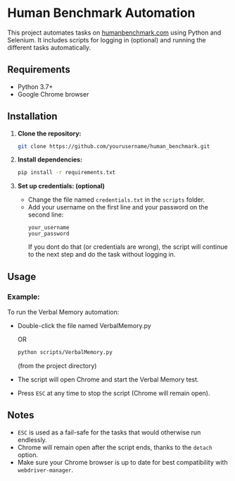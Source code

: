 # Human Benchmark Automation

This project automates tasks on [humanbenchmark.com](https://www.humanbenchmark.com) using Python and Selenium. It includes scripts for logging in (optional) and running the different tasks automatically.

## Requirements

- Python 3.7+
- Google Chrome browser

## Installation

1. **Clone the repository:**
   ```sh
   git clone https://github.com/yourusername/human_benchmark.git
   ```

2. **Install dependencies:**
   ```sh
   pip install -r requirements.txt
   ```

3. **Set up credentials: (optional)**
   - Change the file named `credentials.txt` in the `scripts` folder.
   - Add your username on the first line and your password on the second line:
     ```
     your_username
     your_password
     ```
     If you dont do that (or credentials are wrong), the script will continue to the next step and do the task without logging in.

## Usage

### Example:

To run the Verbal Memory automation:

- Double-click the file named VerbalMemory.py

   OR 

   ```sh
   python scripts/VerbalMemory.py
   ```
   (from the project directory)

- The script will open Chrome and start the Verbal Memory test.
- Press `ESC` at any time to stop the script (Chrome will remain open).

## Notes

- `ESC` is used as a fail-safe for the tasks that would otherwise run endlessly.
- Chrome will remain open after the script ends, thanks to the `detach` option.
- Make sure your Chrome browser is up to date for best compatibility with `webdriver-manager`.

